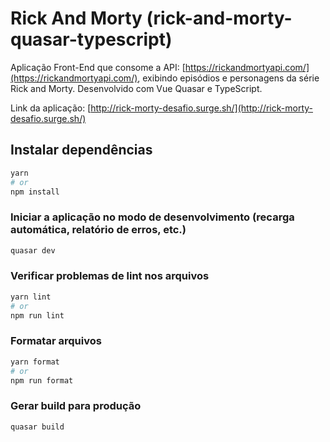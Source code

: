# Rick And Morty (rick-and-morty-quasar-typescript)

Aplicação Front-End que consome a API: [https://rickandmortyapi.com/](https://rickandmortyapi.com/), exibindo episódios e personagens da série Rick and Morty.
Desenvolvido com Vue Quasar e TypeScript.

Link da aplicação: [http://rick-morty-desafio.surge.sh/](http://rick-morty-desafio.surge.sh/)

## Instalar dependências

```bash
yarn
# or
npm install
```

### Iniciar a aplicação no modo de desenvolvimento (recarga automática, relatório de erros, etc.)

```bash
quasar dev
```

### Verificar problemas de lint nos arquivos

```bash
yarn lint
# or
npm run lint
```

### Formatar arquivos

```bash
yarn format
# or
npm run format
```

### Gerar build para produção

```bash
quasar build
```

